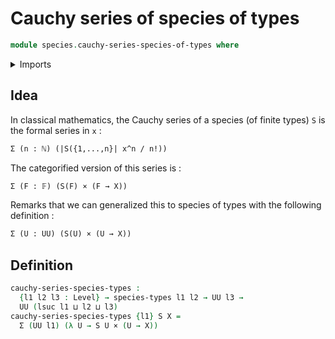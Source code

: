 # Cauchy series of species of types

```agda
module species.cauchy-series-species-of-types where
```

<details><summary>Imports</summary>

```agda
open import foundation.cartesian-product-types
open import foundation.dependent-pair-types
open import foundation.universe-levels

open import species.species-of-types
```

</details>

## Idea

In classical mathematics, the Cauchy series of a species (of finite types) `S`
is the formal series in `x` :

```md
Σ (n : ℕ) (|S({1,...,n}| x^n / n!))
```

The categorified version of this series is :

```md
Σ (F : 𝔽) (S(F) × (F → X))
```

Remarks that we can generalized this to species of types with the following
definition :

```md
Σ (U : UU) (S(U) × (U → X))
```

## Definition

```agda
cauchy-series-species-types :
  {l1 l2 l3 : Level} → species-types l1 l2 → UU l3 →
  UU (lsuc l1 ⊔ l2 ⊔ l3)
cauchy-series-species-types {l1} S X =
  Σ (UU l1) (λ U → S U × (U → X))
```
